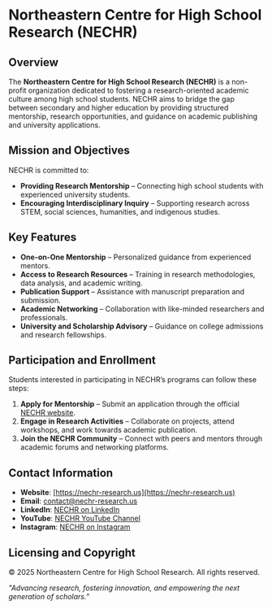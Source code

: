 # Northeastern Centre for High School Research (NECHR)

## Overview

The **Northeastern Centre for High School Research (NECHR)** is a non-profit organization dedicated to fostering a research-oriented academic culture among high school students. NECHR aims to bridge the gap between secondary and higher education by providing structured mentorship, research opportunities, and guidance on academic publishing and university applications.

## Mission and Objectives

NECHR is committed to:
- **Providing Research Mentorship** – Connecting high school students with experienced university students.
- **Encouraging Interdisciplinary Inquiry** – Supporting research across STEM, social sciences, humanities, and indigenous studies.

## Key Features

- **One-on-One Mentorship** – Personalized guidance from experienced mentors.
- **Access to Research Resources** – Training in research methodologies, data analysis, and academic writing.
- **Publication Support** – Assistance with manuscript preparation and submission.
- **Academic Networking** – Collaboration with like-minded researchers and professionals.
- **University and Scholarship Advisory** – Guidance on college admissions and research fellowships.

## Participation and Enrollment

Students interested in participating in NECHR’s programs can follow these steps:

1. **Apply for Mentorship** – Submit an application through the official [NECHR website](https://nechr-research.us/signup).
2. **Engage in Research Activities** – Collaborate on projects, attend workshops, and work towards academic publication.
3. **Join the NECHR Community** – Connect with peers and mentors through academic forums and networking platforms.

## Contact Information

- **Website**: [https://nechr-research.us](https://nechr-research.us)  
- **Email**: [contact@nechr-research.us](mailto:contact@nechr-research.us)  
- **LinkedIn**: [NECHR on LinkedIn](https://www.linkedin.com/company/NECHR)  
- **YouTube**: [NECHR YouTube Channel](https://www.youtube.com/channel/NECHR)  
- **Instagram**: [NECHR on Instagram](https://www.instagram.com/NECHR)  

## Licensing and Copyright

© 2025 Northeastern Centre for High School Research. All rights reserved.  

*"Advancing research, fostering innovation, and empowering the next generation of scholars."*
